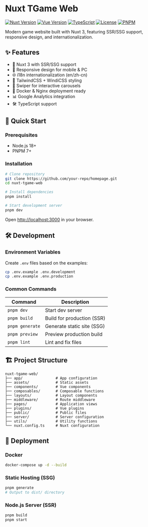# Nuxt TGame Web

[![Nuxt Version](https://img.shields.io/badge/Nuxt-3.14.1592-green.svg)](https://nuxt.com)
[![Vue Version](https://img.shields.io/badge/Vue-3-limegreen.svg)](https://vuejs.org)
[![TypeScript](https://img.shields.io/badge/TypeScript-5.2.2-blue.svg)](https://www.typescriptlang.org)
[![License](https://img.shields.io/badge/License-MIT-yellow.svg)](LICENSE)
[![PNPM](https://img.shields.io/badge/pnpm-10.6.4-orange.svg)](https://pnpm.io)

Modern game website built with Nuxt 3, featuring SSR/SSG support, responsive design, and internationalization.

## ✨ Features

- 🚀 Nuxt 3 with SSR/SSG support
- 📱 Responsive design for mobile & PC
- 🌐 i18n internationalization (en/zh-cn)
- 🎨 TailwindCSS + WindiCSS styling
- 🔄 Swiper for interactive carousels
- 🐳 Docker & Nginx deployment ready
- 📊 Google Analytics integration
- 🛠️ TypeScript support

## 🚀 Quick Start

### Prerequisites

- Node.js 18+
- PNPM 7+

### Installation

```bash
# Clone repository
git clone https://github.com/your-repo/homepage.git
cd nuxt-tgame-web

# Install dependencies
pnpm install

# Start development server
pnpm dev
```

Open [http://localhost:3000](http://localhost:3000) in your browser.

## 🛠 Development

### Environment Variables

Create `.env` files based on the examples:

```bash
cp .env.example .env.development
cp .env.example .env.production
```

### Common Commands

| Command         | Description                |
| --------------- | -------------------------- |
| `pnpm dev`      | Start dev server           |
| `pnpm build`    | Build for production (SSR) |
| `pnpm generate` | Generate static site (SSG) |
| `pnpm preview`  | Preview production build   |
| `pnpm lint`     | Lint and fix files         |

## 🏗 Project Structure

```text
nuxt-tgame-web/
├── app/               # App configuration
├── assets/            # Static assets
├── components/        # Vue components
├── composables/       # Composable functions
├── layouts/           # Layout components
├── middleware/        # Route middleware
├── pages/             # Application views
├── plugins/           # Vue plugins
├── public/            # Public files
├── server/            # Server configuration
├── utils/             # Utility functions
└── nuxt.config.ts     # Nuxt configuration
```

## 🐳 Deployment

### Docker

```bash
docker-compose up -d --build
```

### Static Hosting (SSG)

```bash
pnpm generate
# Output to dist/ directory
```

### Node.js Server (SSR)

```bash
pnpm build
pnpm start
```
